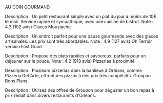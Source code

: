 AU COIN GOURMAND

Description : Un petit restaurant simple avec un plat du jour à moins de 10€ le midi. Service rapide et sympathique, avec une cuisine de bistrot.
Note : 4.3 (102 avis)
Glaces Moustache

Description : Un endroit parfait pour une pause gourmande avec des glaces artisanales. Les prix sont très abordables.
Note : 4.9 (127 avis)
Oh Terroir version Fast Good

Description : Propose des plats rapides et savoureux, parfaits pour un déjeuner sur le pouce.
Note : 4.2 (918 avis)
Pizzerias à proximité

Description : Plusieurs pizzerias dans la banlieue d'Orléans, comme Pizzeria Del Arte, offrent des pizzas à des prix très compétitifs.
Groupon Bons Plans

Description : Utilisez des offres de Groupon pour déguster un bon repas à prix réduit dans divers restaurants d'Orléans.